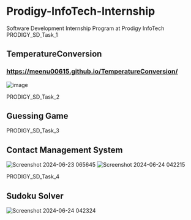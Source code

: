 # Prodigy-InfoTech-Internship
Software Development Internship Program at Prodigy InfoTech
PRODIGY_SD_Task_1
##     TemperatureConversion
### https://meenu00615.github.io/TemperatureConversion/
![image](https://github.com/Meenu00615/Prodigy-InfoTech-Internship/assets/149779716/21cdc84d-8fa4-4aa8-8ffd-0051f5e5e451)

PRODIGY_SD_Task_2
##     Guessing Game  

PRODIGY_SD_Task_3
##     Contact Management System
![Screenshot 2024-06-23 065645](https://github.com/Meenu00615/Prodigy-InfoTech-Internship/assets/149779716/cc7fa3b9-b4a5-4a7c-a5f6-fcf27b7c024e)
![Screenshot 2024-06-24 042215](https://github.com/Meenu00615/Prodigy-InfoTech-Internship/assets/149779716/174c3fc7-96d9-4a1c-bcf0-b05a910c905b)

PRODIGY_SD_Task_4
##     Sudoku Solver
![Screenshot 2024-06-24 042324](https://github.com/Meenu00615/Prodigy-InfoTech-Internship/assets/149779716/8ecd65c7-0eb0-4fca-bcb2-490d56dc5f1a)
